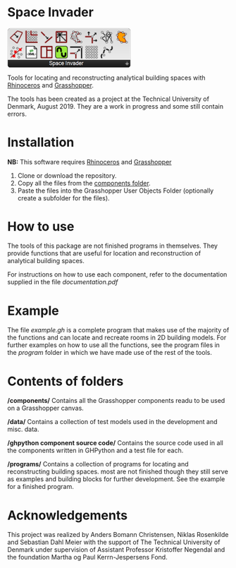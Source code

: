 # Space Invader
<img align="center" src="https://raw.githubusercontent.com/deswaks/space-invader/master/data/space-invader.png" width="280"/>

Tools for locating and reconstructing analytical building spaces with <a href="https://www.rhino3d.com/">Rhinoceros</a> and <a href="https://www.grasshopper3d.com/">Grasshopper</a>.

The tools has been created as a project at the Technical University of Denmark, August 2019. They are a work in progress and some still contain errors.

# Installation
<b>NB:</b> This software requires <a href="https://www.rhino3d.com/">Rhinoceros</a> and <a href="https://www.grasshopper3d.com/">Grasshopper</a>
1. Clone or download the repository.
2. Copy all the files from the <a href="https://github.com/deswaks/space-invader/tree/master/components">components folder</a>.
3. Paste the files into the Grasshopper User Objects Folder (optionally create a subfolder for the files).

# How to use
The tools of this package are not finished programs in themselves. They provide functions that are useful for location and reconstruction of analytical building spaces.

For instructions on how to use each component, refer to the documentation supplied in the file <i>documentation.pdf</i>

# Example
The file <i>example.gh</i> is a complete program that makes use of the majority of the functions and can locate and recreate rooms in 2D building models. For further examples on how to use all the functions, see the program files in the <i>program</i> folder in which we have made use of the rest of the tools.

# Contents of folders
<b>/components/</b> Contains all the Grasshopper components readu to be used on a Grasshopper canvas.

<b>/data/</b> Contains a collection of test models used in the development and misc. data.

<b>/ghpython component source code/</b> Contains the source code used in all the components written in GHPython and a test file for each.

<b>/programs/</b> Contains a collection of programs for locating and reconstructing building spaces. most are not finished though they still serve as examples and building blocks for further development. See the example for a finished program.

# Acknowledgements
This project was realized by Anders Bomann Christensen, Niklas Rosenkilde and Sebastian Dahl Meier with the support of The Technical University of Denmark under supervision of Assistant Professor Kristoffer Negendal and the foundation Martha og Paul Kerrn-Jespersens Fond.
